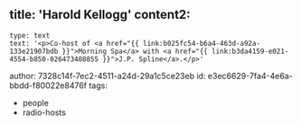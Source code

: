 title: 'Harold Kellogg'
content2:
  -
    type: text
    text: '<p>Co-host of <a href="{{ link:b025fc54-b6a4-463d-a92a-133e21907bdb }}">Morning Spa</a> with <a href="{{ link:b3da4159-e021-4554-b850-026473408855 }}">J.P. Spline</a>.</p>'
author: 7328c14f-7ec2-4511-a24d-29a1c5ce23eb
id: e3ec6629-7fa4-4e6a-bbdd-f80022e8476f
tags:
  - people
  - radio-hosts
